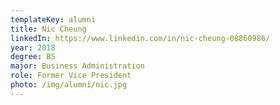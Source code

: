 ```yaml
---
templateKey: alumni
title: Nic Cheung
linkedIn: https://www.linkedin.com/in/nic-cheung-08860986/
year: 2018
degree: BS
major: Business Administration
role: Former Vice President
photo: /img/alumni/nic.jpg
---
```

